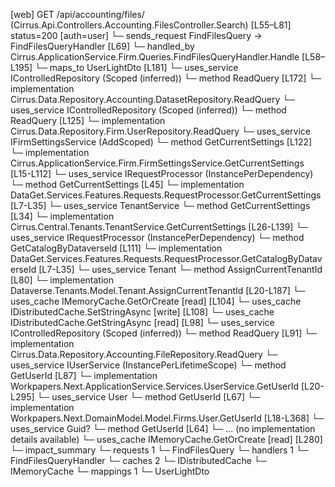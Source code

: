 [web] GET /api/accounting/files/  (Cirrus.Api.Controllers.Accounting.FilesController.Search)  [L55–L81] status=200 [auth=user]
  └─ sends_request FindFilesQuery -> FindFilesQueryHandler [L69]
    └─ handled_by Cirrus.ApplicationService.Firm.Queries.FindFilesQueryHandler.Handle [L58–L195]
      └─ maps_to UserLightDto [L181]
      └─ uses_service IControlledRepository<Dataset> (Scoped (inferred))
        └─ method ReadQuery [L172]
          └─ implementation Cirrus.Data.Repository.Accounting.DatasetRepository.ReadQuery
      └─ uses_service IControlledRepository<User> (Scoped (inferred))
        └─ method ReadQuery [L125]
          └─ implementation Cirrus.Data.Repository.Firm.UserRepository.ReadQuery
      └─ uses_service IFirmSettingsService (AddScoped)
        └─ method GetCurrentSettings [L122]
          └─ implementation Cirrus.ApplicationService.Firm.FirmSettingsService.GetCurrentSettings [L15-L112]
            └─ uses_service IRequestProcessor (InstancePerDependency)
              └─ method GetCurrentSettings [L45]
                └─ implementation DataGet.Services.Features.Requests.RequestProcessor.GetCurrentSettings [L7-L35]
            └─ uses_service TenantService
              └─ method GetCurrentSettings [L34]
                └─ implementation Cirrus.Central.Tenants.TenantService.GetCurrentSettings [L26-L139]
                  └─ uses_service IRequestProcessor (InstancePerDependency)
                    └─ method GetCatalogByDataverseId [L111]
                      └─ implementation DataGet.Services.Features.Requests.RequestProcessor.GetCatalogByDataverseId [L7-L35]
                  └─ uses_service Tenant
                    └─ method AssignCurrentTenantId [L80]
                      └─ implementation Dataverse.Tenants.Model.Tenant.AssignCurrentTenantId [L20-L187]
                  └─ uses_cache IMemoryCache.GetOrCreate [read] [L104]
            └─ uses_cache IDistributedCache.SetStringAsync [write] [L108]
            └─ uses_cache IDistributedCache.GetStringAsync [read] [L98]
      └─ uses_service IControlledRepository<File> (Scoped (inferred))
        └─ method ReadQuery [L91]
          └─ implementation Cirrus.Data.Repository.Accounting.FileRepository.ReadQuery
      └─ uses_service IUserService (InstancePerLifetimeScope)
        └─ method GetUserId [L87]
          └─ implementation Workpapers.Next.ApplicationService.Services.UserService.GetUserId [L20-L295]
            └─ uses_service User
              └─ method GetUserId [L67]
                └─ implementation Workpapers.Next.DomainModel.Model.Firms.User.GetUserId [L18-L368]
            └─ uses_service Guid?
              └─ method GetUserId [L64]
                └─ ... (no implementation details available)
            └─ uses_cache IMemoryCache.GetOrCreate [read] [L280]
  └─ impact_summary
    └─ requests 1
      └─ FindFilesQuery
    └─ handlers 1
      └─ FindFilesQueryHandler
    └─ caches 2
      └─ IDistributedCache
      └─ IMemoryCache
    └─ mappings 1
      └─ UserLightDto


